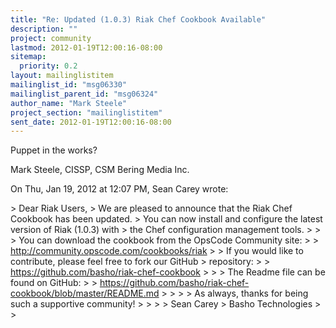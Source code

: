 ```yaml
---
title: "Re: Updated (1.0.3) Riak Chef Cookbook Available"
description: ""
project: community
lastmod: 2012-01-19T12:00:16-08:00
sitemap:
  priority: 0.2
layout: mailinglistitem
mailinglist_id: "msg06330"
mailinglist_parent_id: "msg06324"
author_name: "Mark Steele"
project_section: "mailinglistitem"
sent_date: 2012-01-19T12:00:16-08:00
---
```



Puppet in the works?

Mark Steele, CISSP, CSM
Bering Media Inc.

On Thu, Jan 19, 2012 at 12:07 PM, Sean Carey  wrote:

&gt; Dear Riak Users,
&gt; We are pleased to announce that the Riak Chef Cookbook has been updated.
&gt; You can now install and configure the latest version of Riak (1.0.3) with
&gt; the Chef configuration management tools.
&gt;
&gt;
&gt; You can download the cookbook from the OpsCode Community site:
&gt;
&gt; http://community.opscode.com/cookbooks/riak
&gt;
&gt; If you would like to contribute, please feel free to fork our GitHub
&gt; repository:
&gt;
&gt; https://github.com/basho/riak-chef-cookbook
&gt;
&gt;
&gt; The Readme file can be found on GitHub:
&gt;
&gt; https://github.com/basho/riak-chef-cookbook/blob/master/README.md
&gt;
&gt;
&gt;
&gt; As always, thanks for being such a supportive community!
&gt;
&gt;
&gt;
&gt; Sean Carey
&gt; Basho Technologies
&gt;
&gt;

